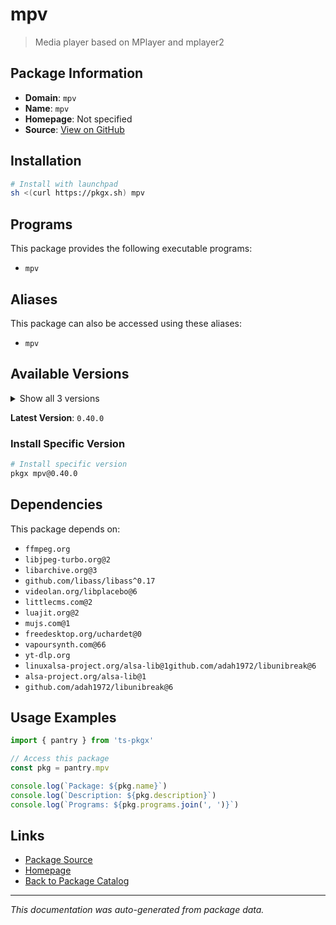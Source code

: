 # mpv

> Media player based on MPlayer and mplayer2

## Package Information

- **Domain**: `mpv`
- **Name**: `mpv`
- **Homepage**: Not specified
- **Source**: [View on GitHub](https://github.com/pkgxdev/pantry/tree/main/projects/mpv.io/package.yml)

## Installation

```bash
# Install with launchpad
sh <(curl https://pkgx.sh) mpv
```

## Programs

This package provides the following executable programs:

- `mpv`

## Aliases

This package can also be accessed using these aliases:

- `mpv`

## Available Versions

<details>
<summary>Show all 3 versions</summary>

- `0.40.0`, `0.39.0`, `0.38.0`

</details>

**Latest Version**: `0.40.0`

### Install Specific Version

```bash
# Install specific version
pkgx mpv@0.40.0
```

## Dependencies

This package depends on:

- `ffmpeg.org`
- `libjpeg-turbo.org@2`
- `libarchive.org@3`
- `github.com/libass/libass^0.17`
- `videolan.org/libplacebo@6`
- `littlecms.com@2`
- `luajit.org@2`
- `mujs.com@1`
- `freedesktop.org/uchardet@0`
- `vapoursynth.com@66`
- `yt-dlp.org`
- `linuxalsa-project.org/alsa-lib@1github.com/adah1972/libunibreak@6`
- `alsa-project.org/alsa-lib@1`
- `github.com/adah1972/libunibreak@6`

## Usage Examples

```typescript
import { pantry } from 'ts-pkgx'

// Access this package
const pkg = pantry.mpv

console.log(`Package: ${pkg.name}`)
console.log(`Description: ${pkg.description}`)
console.log(`Programs: ${pkg.programs.join(', ')}`)
```

## Links

- [Package Source](https://github.com/pkgxdev/pantry/tree/main/projects/mpv.io/package.yml)
- [Homepage](#)
- [Back to Package Catalog](../package-catalog.md)

---

*This documentation was auto-generated from package data.*
